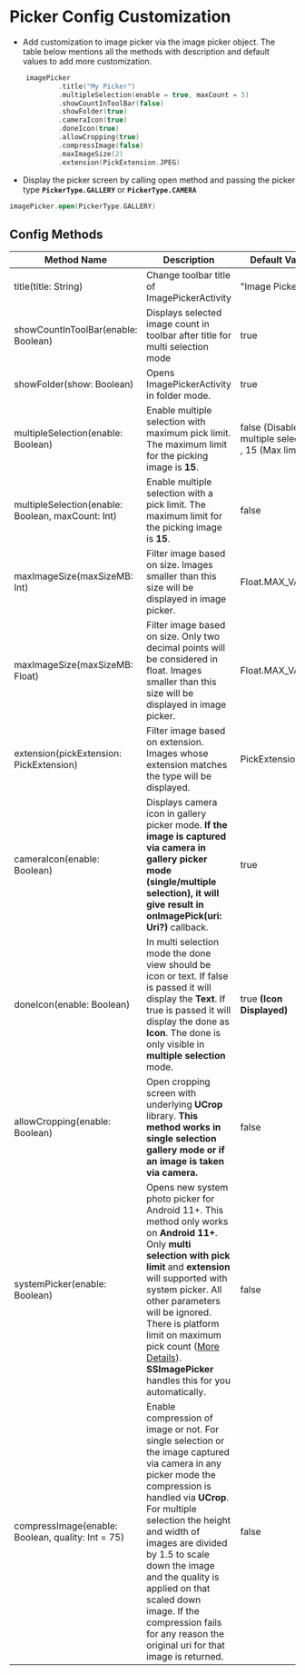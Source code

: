 # Picker Config Customization

- Add customization to image picker via the image picker object. The table below mentions all the methods with description and default values to add more customization. 
```kotlin
    imagePicker
            .title("My Picker")
            .multipleSelection(enable = true, maxCount = 5)
            .showCountInToolBar(false)
            .showFolder(true)
            .cameraIcon(true)
            .doneIcon(true)
            .allowCropping(true)
            .compressImage(false)
            .maxImageSize(2)
            .extension(PickExtension.JPEG)
```

- Display the picker screen by calling open method and passing the picker type **`PickerType.GALLERY`** or **`PickerType.CAMERA`**
```kotlin
imagePicker.open(PickerType.GALLERY)
```

## Config Methods

| Method Name | Description | Default Value |
|---|---|---|
| title(title: String) | Change toolbar title of ImagePickerActivity | "Image Picker" |
| showCountInToolBar(enable: Boolean) | Displays selected image count in toolbar after title for multi selection mode | true |
| showFolder(show: Boolean) | Opens ImagePickerActivity in folder mode. | true |
| multipleSelection(enable: Boolean) | Enable multiple selection with maximum pick limit. The maximum limit for the picking image is **15**. | false (Disable multiple selection) , 15 (Max limit) |
| multipleSelection(enable: Boolean, maxCount: Int) | Enable multiple selection with a pick limit. The maximum limit for the picking image is **15**. | false |
| maxImageSize(maxSizeMB: Int) | Filter image based on size. Images smaller than this size will be displayed in image picker. | Float.MAX_VALUE |
| maxImageSize(maxSizeMB: Float) | Filter image based on size. Only two decimal points will be considered in float. Images smaller than this size will be displayed in image picker. | Float.MAX_VALUE |
| extension(pickExtension: PickExtension) | Filter image based on extension. Images whose extension matches the type will be displayed. | PickExtension.ALL |
| cameraIcon(enable: Boolean) | Displays camera icon in gallery picker mode. **If the image is captured via camera in gallery picker mode (single/multiple selection), it will give result in onImagePick(uri: Uri?)** callback. | true |
| doneIcon(enable: Boolean) | In multi selection mode the done view should be icon or text. If false is passed it will display the **Text**. If true is passed it will display the done as **Icon**. The done is only visible in **multiple selection** mode. | true **(Icon Displayed)** |
| allowCropping(enable: Boolean) | Open cropping screen with underlying **UCrop** library. **This method works in single selection gallery mode or if an image is taken via camera.** | false |
| systemPicker(enable: Boolean) | Opens new system photo picker for Android 11+. This method only works on **Android 11+**. Only **multi selection with pick limit** and **extension** will supported with system picker. All other parameters will be ignored. There is platform limit on maximum pick count ([More Details](https://developer.android.com/training/data-storage/shared/photopicker#select_multiple_media_items_2)). **SSImagePicker** handles this for you automatically. | false |
| compressImage(enable: Boolean, quality: Int = 75) | Enable compression of image or not. For single selection or the image captured via camera in any picker mode the compression is handled via **UCrop**. For multiple selection the height and width of images are divided by 1.5 to scale down the image and the quality is applied on that scaled down image. If the compression fails for any reason the original uri for that image is returned. | false |
